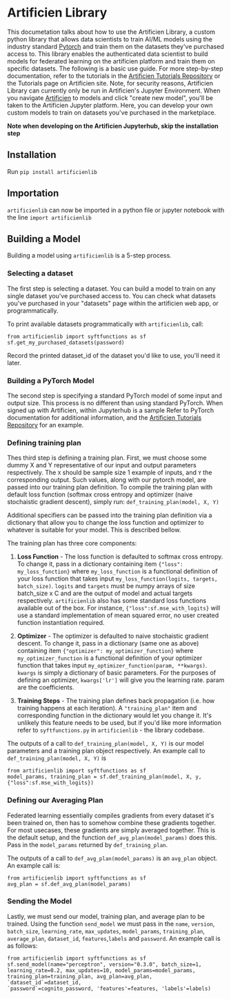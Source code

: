 # Artificien Library

This documetation talks about how to use the Artificien Library, a custom python library that allows data scientists to train AI/ML models using the industry standard [Pytorch](https://pytorch.org/) and train them on the datasets they've purchased access to. This library enables the authenticated data scientist to build models for federated learning on the artificien platform and train them on specific datasets. The following is a basic use guide. For more step-by-step documentation, refer to the tutorials in the [Artificien Tutorials Repository](https://github.com/dartmouth-cs98/artificien_tutorials) or the Tutorials page on Artificien site. Note, for security reasons, Artificien Library can currently only be run in Artificien's Jupyter Environment. When you navigate [Artificien](www.artificien.com) to models and click "create new model", you'll be taken to the Artificien Jupyter platform. Here, you can develop your own custom models to train on datasets you've purchased in the marketplace.

**Note when developing on the Artificien Jupyterhub, skip the installation step**

## Installation

Run `pip install artificienlib`

## Importation

`artificienlib` can now be imported in a python file or jupyter notebook with the line `import artificienlib`

## Building a Model

Building a model using `artificienlib` is a 5-step process.

### Selecting a dataset

The first step is selecting a dataset. You can build a model to train on any single dataset you've purchased access to. You can check what datasets you've purchased in your "datasets" page within the artificien web app, or programmatically.

To print available datasets programmatically with `artificienlib`, call:

```
from artificienlib import syftfunctions as sf
sf.get_my_purchased_datasets(password)
```

Record the printed dataset_id of the dataset you'd like to use, you'll need it later.

### Building a PyTorch Model

The second step is specifying a standard PyTorch model of some input and output size. This process is no different than using standard PyTorch. When signed up with Artificien, within  Jupyterhub is a sample Refer to PyTorch documentation for additional information, and the [Artificien Tutorials Repository](https://github.com/dartmouth-cs98/artificien_tutorials) for an example.

### Defining training plan

Thes third step is defining a training plan. First, we must choose some dummy X and Y representative of our input and output parameters respectively. The `X` should be sample size 1 example of inputs, and `Y` the corresponding output. Such values, along with our pytorch model, are passed into our training plan definition. To compile the training plan with default loss function (softmax cross entropy and optimizer (naive stochaistic gradient descent), simply run: `def_training_plan(model, X, Y)`

Additional specifiers can be passed into the training plan definition via a dictionary that allow you to change the loss function and optimizer to whatever is suitable for your model. This is described bellow.

The training plan has three core components:

1. **Loss Function** - The loss function is defaulted to softmax cross entropy. To change it, pass in a dictionary containing item `{"loss": my_loss_function}` where `my_loss_function` is a functional definition of your loss function that takes input `my_loss_function(logits, targets, batch_size)`. `logits` and `targets` must be numpy arrays of size batch_size x C and are the output of model and actual targets respectively. `artificienlib` also has some standard loss functions available out of the box. For instance, `{"loss":sf.mse_with_logits}` will use a standard implementation of mean squared error, no user created function instantiation required.

2. **Optimizer** - The optimizer is defaulted to naive stochaistic gradient descent. To change it, pass in a dictionary (same one as above) containing item `{"optimizer": my_optimizer_function}` where `my_optimizer_function` is a functional definition of your optimizer function that takes input `my_optimizer_function(param, **kwargs)`. `kwargs` is simply a dictionary of basic parameters. For the purposes of defining an optimizer, `kwargs['lr']` will give you the learning rate. param are the coefficients.

3. **Training Steps** - The training plan defines back propagation (i.e. how training happens at each iteration). A `"training_plan"` item and corresponding function in the dictionary would let you change it. It's unlikely this feature needs to be used, but if you'd like more information refer to `syftfunctions.py` in `artificienlib` - the library codebase.

The outputs of a call to `def_training_plan(model, X, Y)` is our model parameters and a training plan object respectively. An example call to `def_training_plan(model, X, Y)` is 

```
from artificienlib import syftfunctions as sf
model_params, training_plan = sf.def_training_plan(model, X, y, {"loss":sf.mse_with_logits})
```

### Defining our Averaging Plan

Federated learning essentially compiles gradients from every dataset it's been trained on, then has to somehow combine these gradients together. For most usecases, these gradients are simply averaged together. This is the default setup, and the function `def_avg_plan(model_params)` does this. Pass in the `model_params` returned by `def_training_plan`.

The outputs of a call to `def_avg_plan(model_params)` is an `avg_plan` object. An example call is:

```
from artificienlib import syftfunctions as sf
avg_plan = sf.def_avg_plan(model_params)
```

### Sending the Model

Lastly, we must send our model, training plan, and average plan to be trained. Using the function `send_model` we must pass in the `name`, `version`, `batch_size`, `learning_rate`, `max_updates`, `model_params`, `training_plan`, `average_plan`, `dataset_id`, `features`,`labels` and `password`. An example call is as follows:

```
from artificienlib import syftfunctions as sf
sf.send_model(name="perceptron", version="0.3.0", batch_size=1, learning_rate=0.2, max_updates=10, model_params=model_params, 
training_plan=training_plan, avg_plan=avg_plan, `dataset_id`=dataset_id, 
`password`=cognito_password, 'features'=features, 'labels'=labels)
```

